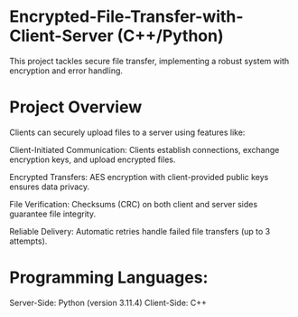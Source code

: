 # Encrypted-File-Transfer-with-Client-Server (C++/Python)
This project tackles secure file transfer, implementing a robust system with encryption and error handling.

# Project Overview
Clients can securely upload files to a server using features like:

Client-Initiated Communication:
Clients establish connections, exchange encryption keys, and upload encrypted files.

Encrypted Transfers:
AES encryption with client-provided public keys ensures data privacy.

File Verification:
Checksums (CRC) on both client and server sides guarantee file integrity.

Reliable Delivery:
Automatic retries handle failed file transfers (up to 3 attempts).

# Programming Languages:
Server-Side: Python (version 3.11.4)
Client-Side: C++
